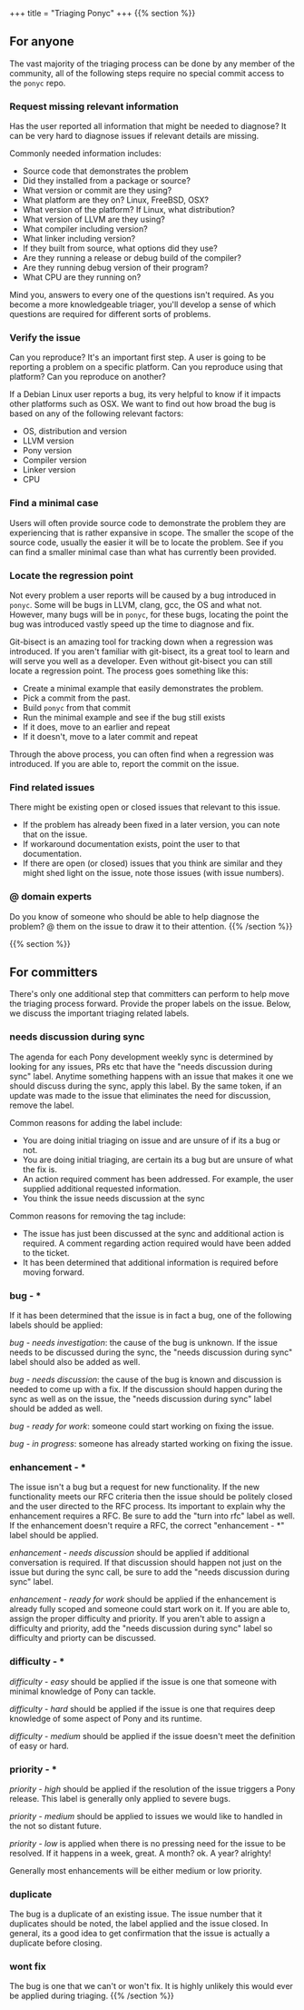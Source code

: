 +++
title = "Triaging Ponyc"
+++
{{% section %}}
## For anyone

The vast majority of the triaging process can be done by any member of the community, all of the following steps require no special commit access to the `ponyc` repo.

### Request missing relevant information

Has the user reported all information that might be needed to diagnose? It can be very hard to diagnose issues if relevant details are missing.

Commonly needed information includes:

* Source code that demonstrates the problem
* Did they installed from a package or source?
* What version or commit are they using?
* What platform are they on? Linux, FreeBSD, OSX?
* What version of the platform? If Linux, what distribution?
* What version of LLVM are they using?
* What compiler including version?
* What linker including version?
* If they built from source, what options did they use?
* Are they running a release or debug build of the compiler?
* Are they running debug version of their program?
* What CPU are they running on?

Mind you, answers to every one of the questions isn't required. As you become a more knowledgeable triager, you'll develop a sense of which questions are required for different sorts of problems.

### Verify the issue

Can you reproduce? It's an important first step. A user is going to be reporting a problem on a specific platform. Can you reproduce using that platform? Can you reproduce on another?

If a Debian Linux user reports a bug, its very helpful to know if it impacts other platforms such as OSX. We want to find out how broad the bug is based on any of the following relevant factors:

* OS, distribution and version
* LLVM version
* Pony version
* Compiler version 
* Linker version
* CPU

### Find a minimal case

Users will often provide source code to demonstrate the problem they are experiencing that is rather expansive in scope. The smaller the scope of the source code, usually the easier it will be to locate the problem. See if you can find a smaller minimal case than what has currently been provided.

### Locate the regression point

Not every problem a user reports will be caused by a bug introduced in `ponyc`. Some will be bugs in LLVM, clang, gcc, the OS and what not. However, many bugs will be in `ponyc`, for these bugs, locating the point the bug was introduced vastly speed up the time to diagnose and fix.

Git-bisect is an amazing tool for tracking down when a regression was introduced. If you aren't familiar with git-bisect, its a great tool to learn and will serve you well as a developer. Even without git-bisect you can still locate a regression point. The process goes something like this:

* Create a minimal example that easily demonstrates the problem.
* Pick a commit from the past.
* Build `ponyc` from that commit
* Run the minimal example and see if the bug still exists
* If it does, move to an earlier and repeat
* If it doesn't, move to a later commit and repeat

Through the above process, you can often find when a regression was introduced. If you are able to, report the commit on the issue.

### Find related issues

There might be existing open or closed issues that relevant to this issue. 

* If the problem has already been fixed in a later version, you can note that on the issue.
* If workaround documentation exists, point the user to that documentation. 
* If there are open (or closed) issues that you think are similar and they might shed light on the issue, note those issues (with issue numbers).

### @ domain experts

Do you know of someone who should be able to help diagnose the problem? @ them on the issue to draw it to their attention.
{{% /section %}}

{{% section %}}
## For committers

There's only one additional step that committers can perform to help move the triaging process forward. Provide the proper labels on the issue. Below, we discuss the important triaging related labels. 

### needs discussion during sync

The agenda for each Pony development weekly sync is determined by looking for any issues, PRs etc that have the "needs discussion during sync" label. Anytime something happens with an issue that makes it one we should discuss during the sync, apply this label. By the same token, if an update was made to the issue that eliminates the need for discussion, remove the label.

Common reasons for adding the label include:

* You are doing initial triaging on issue and are unsure of if its a bug or not.
* You are doing initial triaging, are certain its a bug but are unsure of what the fix is.
* An action required comment has been addressed. For example, the user supplied additional requested information.
* You think the issue needs discussion at the sync

Common reasons for removing the tag include:

* The issue has just been discussed at the sync and additional action is required. A comment regarding action required would have been added to the ticket.
* It has been determined that additional information is required before moving forward.

### bug - *

If it has been determined that the issue is in fact a bug, one of the following labels should be applied:

_bug - needs investigation_: the cause of the bug is unknown. If the issue needs to be discussed during the sync, the "needs discussion during sync" label should also be added as well.

_bug - needs discussion_: the cause of the bug is known and discussion is needed to come up with a fix. If the discussion should happen during the sync as well as on the issue, the "needs discussion during sync" label should be added as well.

_bug - ready for work_: someone could start working on fixing the issue. 

_bug - in progress_: someone has already started working on fixing the issue. 

### enhancement - *

The issue isn't a bug but a request for new functionality. If the new functionality meets our RFC criteria then the issue should be politely closed and the user directed to the RFC process. Its important to explain why the enhancement requires a RFC. Be sure to add the "turn into rfc" label as well. If the enhancement doesn't require a RFC, the correct "enhancement - *" label should be applied. 

_enhancement - needs discussion_ should be applied if additional conversation is required. If that discussion should happen not just on the issue but during the sync call, be sure to add the "needs discussion during sync" label.

_enhancement - ready for work_ should be applied if the enhancement is already fully scoped and someone could start work on it. If you are able to, assign the proper difficulty and priority. If you aren't able to assign a difficulty and priority, add the "needs discussion during sync" label so difficulty and priorty can be discussed.

### difficulty - *

_difficulty - easy_ should be applied if the issue is one that someone with minimal knowledge of Pony can tackle.

_difficulty - hard_ should be applied if the issue is one that requires deep knowledge of some aspect of Pony and its runtime.

_difficulty - medium_ should be applied if the issue doesn't meet the definition of easy or hard.

### priority - *

_priority - high_ should be applied if the resolution of the issue triggers a Pony release. This label is generally only applied to severe bugs.

_priority - medium_ should be applied to issues we would like to handled in the not so distant future.

_priority - low_ is applied when there is no pressing need for the issue to be resolved. If it happens in a week, great. A month? ok. A year? alrighty! 

Generally most enhancements will be either medium or low priority.

### duplicate

The bug is a duplicate of an existing issue. The issue number that it duplicates should be noted, the label applied and the issue closed. In general, its a good idea to get confirmation that the issue is actually a duplicate before closing.

### wont fix

The bug is one that we can't or won't fix. It is highly unlikely this would ever be applied during triaging.
{{% /section %}}
